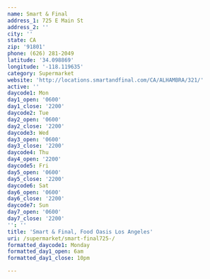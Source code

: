 ```yaml
---
name: Smart & Final
address_1: 725 E Main St
address_2: ''
city: ''
state: CA
zip: '91801'
phone: (626) 281-2049
latitude: '34.098869'
longitude: '-118.119635'
category: Supermarket
website: 'http://locations.smartandfinal.com/CA/ALHAMBRA/321/'
active: ''
daycode1: Mon
day1_open: '0600'
day1_close: '2200'
daycode2: Tue
day2_open: '0600'
day2_close: '2200'
daycode3: Wed
day3_open: '0600'
day3_close: '2200'
daycode4: Thu
day4_open: '2200'
daycode5: Fri
day5_open: '0600'
day5_close: '2200'
daycode6: Sat
day6_open: '0600'
day6_close: '2200'
daycode7: Sun
day7_open: '0600'
day7_close: '2200'
'': ''
title: 'Smart & Final, Food Oasis Los Angeles'
uri: /supermarket/smart-final725-/
formatted_daycode1: Monday
formatted_day1_open: 6am
formatted_day1_close: 10pm

---
```


